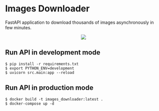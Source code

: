 # Images Downloader

FastAPI application to download thousands of images asynchronously in few minutes.

<p align="center">
<img src="https://media.springernature.com/original/springer-static/image/chp%3A10.1007%2F978-3-030-25943-3_34/MediaObjects/486223_1_En_34_Figa_HTML.png">
</p>

## Run API in development mode

    $ pip install -r requirements.txt
    $ export PYTHON_ENV=development
    $ uvicorn src.main:app --reload

## Run API in production mode

    $ docker build -t images_downloader:latest .
	$ docker-compose up -d